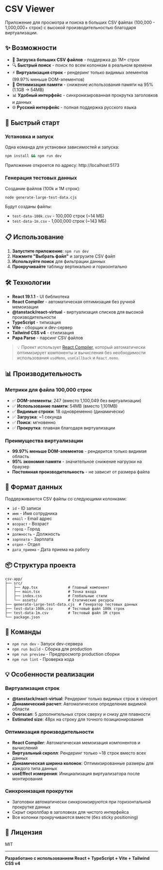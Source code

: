 # CSV Viewer

Приложение для просмотра и поиска в больших CSV файлах (100,000 - 1,000,000+ строк) с высокой производительностью благодаря виртуализации.

## ✨ Возможности

- 📂 **Загрузка больших CSV файлов** - поддержка до 1M+ строк
- 🔍 **Быстрый поиск** - поиск по всем колонкам в реальном времени
- ⚡ **Виртуализация строк** - рендеринг только видимых элементов (99.97% меньше DOM-элементов)
- 💾 **Оптимизация памяти** - снижение использования памяти на 95% (1.1GB → 54MB)
- 📊 **Удобный интерфейс** - синхронизированная прокрутка заголовков и данных
- 🌐 **Русский интерфейс** - полная поддержка русского языка

## 🚀 Быстрый старт

### Установка и запуск

Одна команда для установки зависимостей и запуска:

```bash
npm install && npm run dev
```

Приложение откроется по адресу: http://localhost:5173

### Генерация тестовых данных

Создание файлов (100k и 1M строк):

```bash
node generate-large-test-data.cjs
```

Будут созданы файлы:
- `test-data-100k.csv` - 100,000 строк (~14 МБ)
- `test-data-1m.csv` - 1,000,000 строк (~143 МБ)

## 📋 Использование

1. **Запустите приложение**: `npm run dev`
2. **Нажмите "Выбрать файл"** и загрузите CSV файл
3. **Используйте поиск** для фильтрации данных
4. **Прокручивайте** таблицу вертикально и горизонтально

## 🛠️ Технологии

- **React 19.1.1** - UI библиотека
- **React Compiler** - автоматическая оптимизация без ручной мемоизации
- **@tanstack/react-virtual** - виртуализация списков для высокой производительности
- **TypeScript** - типизация
- **Vite** - сборщик и dev-сервер
- **Tailwind CSS v4** - стилизация
- **Papa Parse** - парсинг CSV файлов

> 💡 Проект использует [React Compiler](https://react.dev/learn/react-compiler), который автоматически оптимизирует компоненты и вычисления без необходимости использования `useMemo`, `useCallback` и `React.memo`.

## 📊 Производительность

### Метрики для файла 100,000 строк

- ✅ **DOM-элементы**: 247 (вместо 1,100,049 без виртуализации)
- ✅ **Использование памяти**: 54MB (вместо 1,101MB)
- ✅ **Видимые строки**: 18 одновременно (динамически)
- ✅ **Загрузка**: ~1 секунда
- ✅ **Поиск**: мгновенно
- ✅ **Прокрутка**: плавная благодаря виртуализации

### Преимущества виртуализации

- **99.97% меньше DOM-элементов** - рендерится только видимая область
- **95% экономия памяти** - значительное снижение нагрузки на браузер
- **Постоянная производительность** - не зависит от размера файла

## 🎯 Формат данных

Поддерживаются CSV файлы со следующими колонками:
- `id` - ID записи
- `имя` - Имя сотрудника
- `email` - Email адрес
- `возраст` - Возраст
- `город` - Город
- `должность` - Должность
- `зарплата` - Зарплата
- `отдел` - Отдел
- `дата_приема` - Дата приема на работу

## 📦 Структура проекта

```
csv-app/
├── src/
│   ├── App.tsx              # Главный компонент
│   ├── main.tsx             # Точка входа
│   ├── index.css            # Глобальные стили
│   └── assets/              # Статические ресурсы
├── generate-large-test-data.cjs  # Генератор тестовых данных
├── test-data-100k.csv       # Тестовый файл 100k строк
├── test-data-1m.csv         # Тестовый файл 1M строк
└── package.json
```

## 🔧 Команды

- `npm run dev` - Запуск dev-сервера
- `npm run build` - Сборка для production
- `npm run preview` - Предпросмотр production сборки
- `npm run lint` - Проверка кода

## 💡 Особенности реализации

### Виртуализация строк

- **@tanstack/react-virtual**: Рендеринг только видимых строк в viewport
- **Динамический расчет**: Автоматическое определение видимой области
- **Overscan**: 5 дополнительных строк сверху и снизу для плавности
- **Estimated size**: 48px на строку для точного позиционирования

### Оптимизация производительности

- **React Compiler**: Автоматическая мемоизация компонентов и вычислений
- **Виртуальный скролл**: Рендеринг только ~18 строк вместо всех данных
- **Динамическая ширина колонок**: Оптимизированные размеры для каждого типа данных
- **useEffect измерения**: Инициализация виртуализатора после монтирования

### Синхронизация прокрутки

- Заголовки автоматически синхронизируются при горизонтальной прокрутке данных
- Скрыт скроллбар в заголовках для чистого интерфейса
- Все колонки прокручиваются вместе (без sticky positioning)

## 📝 Лицензия

MIT

---

**Разработано с использованием React + TypeScript + Vite + Tailwind CSS v4**
